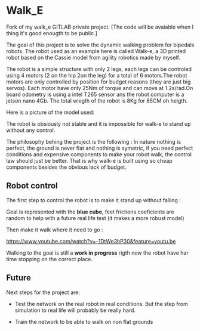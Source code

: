 # Walk_E
Fork of my walk_e GITLAB private project.
[The code will be avaiable when I thing it's good enougth to be public.]

The goal of this project is to solve the dynamic walking problem for bipedals robots. The robot used as an example here is called Walk-e, a 3D printed robot based on the Cassie model from agility robotics made by myself.

The robot is a simple structure with only 2 legs, each legs can be controled using 4 motors (2 on the hip 2on the leg) for a total of 6 motors.The robot motors are only controlled by position for budget reasons (they are just big servos). Each motor have only 25Nm of torque and can move at 1.2s/rad.On board odometry is using a intel T265 sensor ans the robot computer is a jetson nano 4Gb. The total wiegth of the robot is 8Kg for 85CM oh heigth.

Here is a picture of the model used:

The robot is obsiously not stable and it is impossible for walk-e to stand up without any control.

The philosophy behing the project is the following : In nature nothing is perfect, the ground is never flat and nothing is symetric, if you need perfect conditions and expensive components to make your robot walk, the control law should just be better. That is why walk-e is built using so cheap components besides the obvious lack of budget.


## Robot control

The first step to control the robot is to make it stand up without falling :

Goal is represented with the **blue cube**, feet frictions coeficients are random to help with a future real life test (it makes a more robust model)

Then make it walk where it need to go :

https://www.youtube.com/watch?v=-1DtWe3hP30&feature=youtu.be

Walking to the goal is still a **work in progress** rigth now the robot have har time stopping on the correct place.

## Future

Next steps for the project are:

- Test the network on the real robot in real conditions. But the step from simulation to real life will probably be really hard.

- Train the network to be able to walk on non flat grounds

